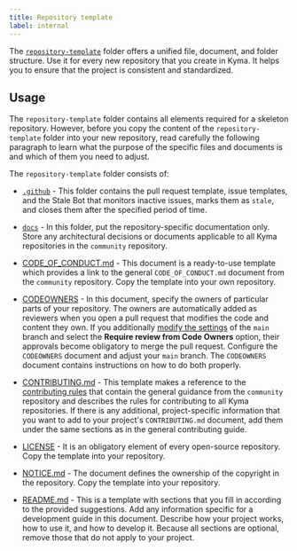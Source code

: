 ```yaml
---
title: Repository template
label: internal
---
```


The [`repository-template`](https://github.com/kyma-project/community/tree/main/guidelines/repository-guidelines/repository-template) folder offers a unified file, document, and folder structure. Use it for every new repository that you create in Kyma. It helps you to ensure that the project is consistent and standardized.

## Usage

The `repository-template` folder contains all elements required for a skeleton repository. However, before you copy the content of the `repository-template` folder into your new repository, read carefully the following paragraph to learn what the purpose of the specific files and documents is and which of them you need to adjust.

The `repository-template` folder consists of:

* [`.github`](https://github.com/kyma-project/community/tree/main/templates/repository-template/.github) - This folder contains the pull request template, issue templates, and the Stale Bot that monitors inactive issues, marks them as `stale`, and closes them after the specified period of time.

* [`docs`](https://github.com/kyma-project/community/tree/main/templates/repository-template/docs) - In this folder, put the repository-specific documentation only. Store any architectural decisions or documents applicable to all Kyma repositories in the `community` repository.

* [CODE_OF_CONDUCT.md](https://github.com/kyma-project/community/tree/main/templates/repository-template/docs/CODE_OF_CONDUCT.md) - This document is a ready-to-use template which provides a link to the general `CODE_OF_CONDUCT.md` document from the `community` repository. Copy the template into your own repository.

* [CODEOWNERS](https://github.com/kyma-project/community/tree/main/templates/repository-template/CODEOWNERS) - In this document, specify the owners of particular parts of your repository. The owners are automatically added as reviewers when you open a pull request that modifies the code and content they own. If you additionally [modify the settings](https://help.github.com/articles/enabling-required-reviews-for-pull-requests/) of the `main` branch and select the **Require review from Code Owners** option, their approvals become obligatory to merge the pull request. Configure the `CODEOWNERS` document and adjust your `main` branch. The `CODEOWNERS` document contains instructions on how to do both properly.

* [CONTRIBUTING.md](https://github.com/kyma-project/community/tree/main/templates/repository-template/CONTRIBUTING.nd) - This template makes a reference to the [contributing rules](../../contributing/02-contributing.md) that contain the general guidance from the `community` repository and describes the rules for contributing to all Kyma repositories. If there is any additional, project-specific information that you want to add to your project's `CONTRIBUTING.md` document, add them under the same sections as in the general contributing guide.

* [LICENSE](https://github.com/kyma-project/community/tree/main/templates/repository-template/LICENSE) - It is an obligatory element of every open-source repository. Copy the template into your repository.

* [NOTICE.md](https://github.com/kyma-project/community/tree/main/templates/repository-template/NOTICE.md) - The document defines the ownership of the copyright in the repository. Copy the template into your repository.

* [README.md](https://github.com/kyma-project/community/tree/main/templates/repository-template/README.md) - This is a template with sections that you fill in according to the provided suggestions. Add any information specific for a development guide in this document. Describe how your project works, how to use it, and how to develop it. Because all sections are optional, remove those that do not apply to your project.  
